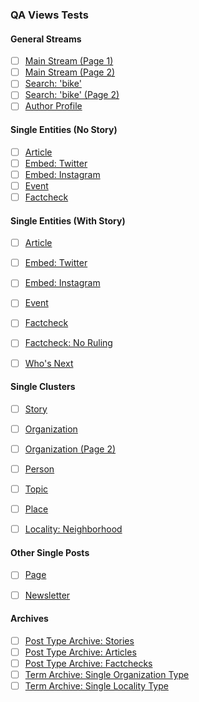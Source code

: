 ### QA Views Tests

#### General Streams

- [ ] [Main Stream (Page 1)](http://staging.billypenn.com/)
- [ ] [Main Stream (Page 2)](http://staging.billypenn.com/page/2/)
- [ ] [Search: 'bike'](http://staging.billypenn.com/?s=bike)
- [ ] [Search: 'bike' (Page 2)](http://staging.billypenn.com/page/2/?s=bike)
- [ ] [Author Profile](https://staging.billypenn.com/about/anna-orso/)

#### Single Entities (No Story)

- [ ] [Article](https://staging.billypenn.com/2017/03/10/why-old-dead-bodies-will-accidentally-surface-in-philadelphia-again/)
- [ ] [Embed: Twitter](https://staging.billypenn.com/2017/03/10/josh-hart-leads-villanova-over-seton-hall-in-big-east-semis-thriller/)
- [ ] [Embed: Instagram](https://staging.billypenn.com/2017/03/10/craftsman-row-saloon-has-a-lucky-charms-shake/)
- [ ] [Event](https://staging.billypenn.com/2017/03/10/drink-local-stouts-instead-of-guinness/)
- [ ] [Factcheck](https://staging.billypenn.com/2017/02/27/checking-rural-pa-republicans-claim-that-city-students-need-less-intensive-education/)

#### Single Entities (With Story)

- [ ] [Article](http://staging.billypenn.com/2017/03/10/marigold-kitchen-partners-opening-in-center-city/)
- [ ] [Embed: Twitter](https://staging.billypenn.com/2017/03/04/this-drone-photo-provides-a-striking-view-of-the-broken-and-toppled-headstones-at-the-mount-carmel-jewish-cemetery/)
- [ ] [Embed: Instagram](https://staging.billypenn.com/2017/03/10/this-is-how-we-roll/)
- [ ] [Event](http://staging.billypenn.com/2015/12/10/punk-rock-flea-market-kicks-off-3-day-event/)
- [ ] [Factcheck](http://staging.billypenn.com/2017/02/21/whats-missing-from-amtraks-claim-that-we-rely-more-than-ever-on-trains/)
- [ ] [Factcheck: No Ruling](https://staging.billypenn.com/2016/09/02/does-pennsylvania-really-have-the-power-to-decide-the-president/)
- [ ] [Who's Next](https://staging.billypenn.com/2017/03/01/whos-next-bartenders-15-young-drink-maestros-elevating-phillys-booze-game/)


#### Single Clusters

- [ ] [Story](https://staging.billypenn.com/stories/muslim-travel-ban/)
- [ ] [Organization](http://staging.billypenn.com/organizations/city-council/)
- [ ] [Organization (Page 2)](http://staging.billypenn.com/organizations/city-council/page/2/)
- [ ] [Person](http://staging.billypenn.com/people/kathleen-kane/)
- [ ] [Topic](http://staging.billypenn.com/topics/food/)
- [ ] [Place](http://staging.billypenn.com/places/city-hall/)
- [ ] [Locality: Neighborhood](http://staging.billypenn.com/neighborhoods/fishtown/)


#### Other Single Posts

- [ ] [Page](http://staging.billypenn.com/about/)
- [ ] [Newsletter](http://staging.billypenn.com/newsletters/kenney-begins-his-town-hall-circuit-murder-trial-starts-for-teacher-killed-in-08-vote-billy-penn/)


#### Archives

- [ ] [Post Type Archive: Stories](http://staging.billypenn.com/stories/)
- [ ] [Post Type Archive: Articles](https://staging.billypenn.com/articles)
- [ ] [Post Type Archive: Factchecks](https://staging.billypenn.com/factchecks/)
- [ ] [Term Archive: Single Organization Type](http://staging.billypenn.com/organizations/types/education/)
- [ ] [Term Archive: Single Locality Type](http://staging.billypenn.com/neighborhoods/)
